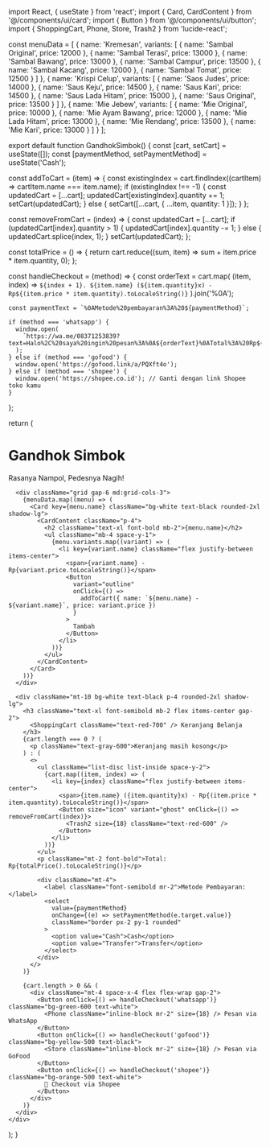 import React, { useState } from 'react';
import { Card, CardContent } from '@/components/ui/card';
import { Button } from '@/components/ui/button';
import { ShoppingCart, Phone, Store, Trash2 } from 'lucide-react';

const menuData = [
  {
    name: 'Kremesan',
    variants: [
      { name: 'Sambal Original', price: 12000 },
      { name: 'Sambal Terasi', price: 13000 },
      { name: 'Sambal Bawang', price: 13000 },
      { name: 'Sambal Campur', price: 13500 },
      { name: 'Sambal Kacang', price: 12000 },
      { name: 'Sambal Tomat', price: 12500 }
    ]
  },
  {
    name: 'Krispi Celup',
    variants: [
      { name: 'Saos Judes', price: 14000 },
      { name: 'Saus Keju', price: 14500 },
      { name: 'Saus Kari', price: 14500 },
      { name: 'Saus Lada Hitam', price: 15000 },
      { name: 'Saus Original', price: 13500 }
    ]
  },
  {
    name: 'Mie Jebew',
    variants: [
      { name: 'Mie Original', price: 10000 },
      { name: 'Mie Ayam Bawang', price: 12000 },
      { name: 'Mie Lada Hitam', price: 13000 },
      { name: 'Mie Rendang', price: 13500 },
      { name: 'Mie Kari', price: 13000 }
    ]
  }
];

export default function GandhokSimbok() {
  const [cart, setCart] = useState([]);
  const [paymentMethod, setPaymentMethod] = useState('Cash');

  const addToCart = (item) => {
    const existingIndex = cart.findIndex((cartItem) => cartItem.name === item.name);
    if (existingIndex !== -1) {
      const updatedCart = [...cart];
      updatedCart[existingIndex].quantity += 1;
      setCart(updatedCart);
    } else {
      setCart([...cart, { ...item, quantity: 1 }]);
    }
  };

  const removeFromCart = (index) => {
    const updatedCart = [...cart];
    if (updatedCart[index].quantity > 1) {
      updatedCart[index].quantity -= 1;
    } else {
      updatedCart.splice(index, 1);
    }
    setCart(updatedCart);
  };

  const totalPrice = () => {
    return cart.reduce((sum, item) => sum + item.price * item.quantity, 0);
  };

  const handleCheckout = (method) => {
    const orderText = cart.map(
      (item, index) =>
        `${index + 1}. ${item.name} (${item.quantity}x) - Rp${(item.price * item.quantity).toLocaleString()}`
    ).join('%0A');

    const paymentText = `%0AMetode%20pembayaran%3A%20${paymentMethod}`;

    if (method === 'whatsapp') {
      window.open(
        `https://wa.me/08371253839?text=Halo%2C%20saya%20ingin%20pesan%3A%0A${orderText}%0ATotal%3A%20Rp${totalPrice().toLocaleString()}${paymentText}`
      );
    } else if (method === 'gofood') {
      window.open('https://gofood.link/a/PQXft4o');
    } else if (method === 'shopee') {
      window.open('https://shopee.co.id'); // Ganti dengan link Shopee toko kamu
    }
  };

  return (
    <div className="p-6 bg-red-700 min-h-screen text-white">
      <h1 className="text-4xl font-bold mb-2">Gandhok Simbok</h1>
      <p className="mb-6 italic text-lg">Rasanya Nampol, Pedesnya Nagih!</p>

      <div className="grid gap-6 md:grid-cols-3">
        {menuData.map((menu) => (
          <Card key={menu.name} className="bg-white text-black rounded-2xl shadow-lg">
            <CardContent className="p-4">
              <h2 className="text-xl font-bold mb-2">{menu.name}</h2>
              <ul className="mb-4 space-y-1">
                {menu.variants.map((variant) => (
                  <li key={variant.name} className="flex justify-between items-center">
                    <span>{variant.name} - Rp{variant.price.toLocaleString()}</span>
                    <Button
                      variant="outline"
                      onClick={() =>
                        addToCart({ name: `${menu.name} - ${variant.name}`, price: variant.price })
                      }
                    >
                      Tambah
                    </Button>
                  </li>
                ))}
              </ul>
            </CardContent>
          </Card>
        ))}
      </div>

      <div className="mt-10 bg-white text-black p-4 rounded-2xl shadow-lg">
        <h3 className="text-xl font-semibold mb-2 flex items-center gap-2">
          <ShoppingCart className="text-red-700" /> Keranjang Belanja
        </h3>
        {cart.length === 0 ? (
          <p className="text-gray-600">Keranjang masih kosong</p>
        ) : (
          <>
            <ul className="list-disc list-inside space-y-2">
              {cart.map((item, index) => (
                <li key={index} className="flex justify-between items-center">
                  <span>{item.name} ({item.quantity}x) - Rp{(item.price * item.quantity).toLocaleString()}</span>
                  <Button size="icon" variant="ghost" onClick={() => removeFromCart(index)}>
                    <Trash2 size={18} className="text-red-600" />
                  </Button>
                </li>
              ))}
            </ul>
            <p className="mt-2 font-bold">Total: Rp{totalPrice().toLocaleString()}</p>

            <div className="mt-4">
              <label className="font-semibold mr-2">Metode Pembayaran:</label>
              <select
                value={paymentMethod}
                onChange={(e) => setPaymentMethod(e.target.value)}
                className="border px-2 py-1 rounded"
              >
                <option value="Cash">Cash</option>
                <option value="Transfer">Transfer</option>
              </select>
            </div>
          </>
        )}

        {cart.length > 0 && (
          <div className="mt-4 space-x-4 flex flex-wrap gap-2">
            <Button onClick={() => handleCheckout('whatsapp')} className="bg-green-600 text-white">
              <Phone className="inline-block mr-2" size={18} /> Pesan via WhatsApp
            </Button>
            <Button onClick={() => handleCheckout('gofood')} className="bg-yellow-500 text-black">
              <Store className="inline-block mr-2" size={18} /> Pesan via GoFood
            </Button>
            <Button onClick={() => handleCheckout('shopee')} className="bg-orange-500 text-white">
              🛒 Checkout via Shopee
            </Button>
          </div>
        )}
      </div>
    </div>
  );
}
